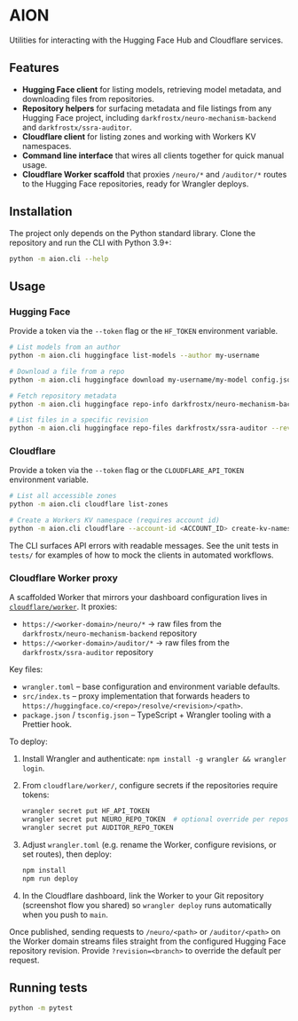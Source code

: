 # AION

Utilities for interacting with the Hugging Face Hub and Cloudflare services.

## Features
- **Hugging Face client** for listing models, retrieving model metadata, and downloading files from repositories.
- **Repository helpers** for surfacing metadata and file listings from any Hugging Face project, including `darkfrostx/neuro-mechanism-backend` and `darkfrostx/ssra-auditor`.
- **Cloudflare client** for listing zones and working with Workers KV namespaces.
- **Command line interface** that wires all clients together for quick manual usage.
- **Cloudflare Worker scaffold** that proxies `/neuro/*` and `/auditor/*` routes to the Hugging Face repositories, ready for Wrangler deploys.

## Installation
The project only depends on the Python standard library. Clone the repository and run the CLI with Python 3.9+:

```bash
python -m aion.cli --help
```

## Usage
### Hugging Face
Provide a token via the `--token` flag or the `HF_TOKEN` environment variable.

```bash
# List models from an author
python -m aion.cli huggingface list-models --author my-username

# Download a file from a repo
python -m aion.cli huggingface download my-username/my-model config.json --output ./config.json

# Fetch repository metadata
python -m aion.cli huggingface repo-info darkfrostx/neuro-mechanism-backend

# List files in a specific revision
python -m aion.cli huggingface repo-files darkfrostx/ssra-auditor --revision main
```

### Cloudflare
Provide a token via the `--token` flag or the `CLOUDFLARE_API_TOKEN` environment variable.

```bash
# List all accessible zones
python -m aion.cli cloudflare list-zones

# Create a Workers KV namespace (requires account id)
python -m aion.cli cloudflare --account-id <ACCOUNT_ID> create-kv-namespace "My Namespace"
```

The CLI surfaces API errors with readable messages. See the unit tests in `tests/` for examples of how to mock the clients in automated workflows.

### Cloudflare Worker proxy
A scaffolded Worker that mirrors your dashboard configuration lives in [`cloudflare/worker`](cloudflare/worker/). It proxies:

- `https://<worker-domain>/neuro/*` → raw files from the `darkfrostx/neuro-mechanism-backend` repository
- `https://<worker-domain>/auditor/*` → raw files from the `darkfrostx/ssra-auditor` repository

Key files:

- `wrangler.toml` – base configuration and environment variable defaults.
- `src/index.ts` – proxy implementation that forwards headers to `https://huggingface.co/<repo>/resolve/<revision>/<path>`.
- `package.json` / `tsconfig.json` – TypeScript + Wrangler tooling with a Prettier hook.

To deploy:

1. Install Wrangler and authenticate: `npm install -g wrangler && wrangler login`.
2. From `cloudflare/worker/`, configure secrets if the repositories require tokens:

   ```bash
   wrangler secret put HF_API_TOKEN
   wrangler secret put NEURO_REPO_TOKEN  # optional override per repository
   wrangler secret put AUDITOR_REPO_TOKEN
   ```

3. Adjust `wrangler.toml` (e.g. rename the Worker, configure revisions, or set routes), then deploy:

   ```bash
   npm install
   npm run deploy
   ```

4. In the Cloudflare dashboard, link the Worker to your Git repository (screenshot flow you shared) so `wrangler deploy` runs automatically when you push to `main`.

Once published, sending requests to `/neuro/<path>` or `/auditor/<path>` on the Worker domain streams files straight from the configured Hugging Face repository revision. Provide `?revision=<branch>` to override the default per request.

## Running tests
```bash
python -m pytest
```
